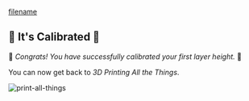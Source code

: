 [filename](0-03-calibrate-first-layer.md ':include')

## 📐 It's Calibrated 📐

🎊 _Congrats! You have successfully calibrated your first layer height._ 🎊

You can now get back to _3D Printing All the Things_.

![print-all-things](assets/3d-print-all-the-things.png ':size=400%')

<span><span>
